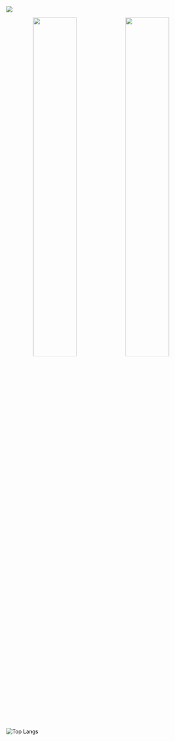 <img src="https://capsule-render.vercel.app/api?type=waving&color=timeAuto&height=300&section=header&text=jjangminii&fontSize=70" />

<p align="center">
  <img src="https://github-readme-stats.vercel.app/api?username=jjangminii&show_icons=true&theme=radical" width="48%">
  <img src="https://github-readme-stats.vercel.app/api/top-langs/?username=jjangminii&layout=compact" width="48%">
  
  ![Top Langs](https://github-readme-stats.vercel.app/api/top-langs/?username=jjangminii&theme=radical&layout=compact&hide=python)

</p>

